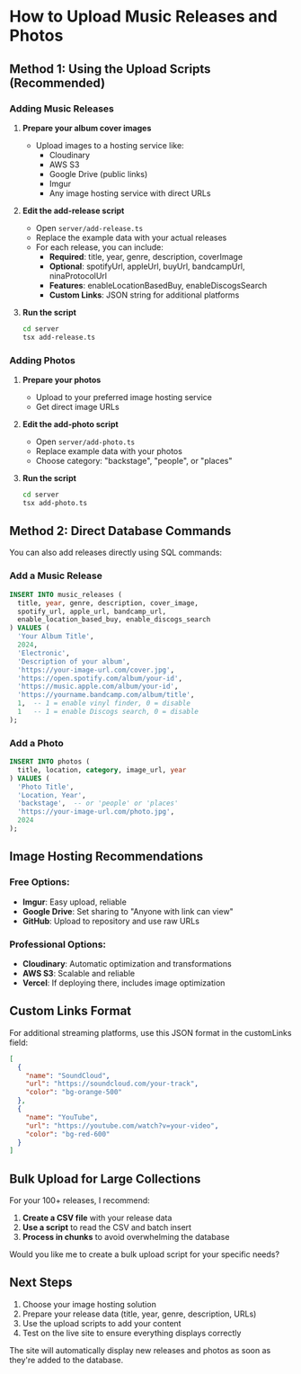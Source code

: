 # How to Upload Music Releases and Photos

## Method 1: Using the Upload Scripts (Recommended)

### Adding Music Releases

1. **Prepare your album cover images**
   - Upload images to a hosting service like:
     - Cloudinary
     - AWS S3
     - Google Drive (public links)
     - Imgur
     - Any image hosting service with direct URLs

2. **Edit the add-release script**
   - Open `server/add-release.ts`
   - Replace the example data with your actual releases
   - For each release, you can include:
     - **Required**: title, year, genre, description, coverImage
     - **Optional**: spotifyUrl, appleUrl, buyUrl, bandcampUrl, ninaProtocolUrl
     - **Features**: enableLocationBasedBuy, enableDiscogsSearch
     - **Custom Links**: JSON string for additional platforms

3. **Run the script**
   ```bash
   cd server
   tsx add-release.ts
   ```

### Adding Photos

1. **Prepare your photos**
   - Upload to your preferred image hosting service
   - Get direct image URLs

2. **Edit the add-photo script**
   - Open `server/add-photo.ts`
   - Replace example data with your photos
   - Choose category: "backstage", "people", or "places"

3. **Run the script**
   ```bash
   cd server
   tsx add-photo.ts
   ```

## Method 2: Direct Database Commands

You can also add releases directly using SQL commands:

### Add a Music Release
```sql
INSERT INTO music_releases (
  title, year, genre, description, cover_image,
  spotify_url, apple_url, bandcamp_url,
  enable_location_based_buy, enable_discogs_search
) VALUES (
  'Your Album Title',
  2024,
  'Electronic',
  'Description of your album',
  'https://your-image-url.com/cover.jpg',
  'https://open.spotify.com/album/your-id',
  'https://music.apple.com/album/your-id',
  'https://yourname.bandcamp.com/album/title',
  1,  -- 1 = enable vinyl finder, 0 = disable
  1   -- 1 = enable Discogs search, 0 = disable
);
```

### Add a Photo
```sql
INSERT INTO photos (
  title, location, category, image_url, year
) VALUES (
  'Photo Title',
  'Location, Year',
  'backstage',  -- or 'people' or 'places'
  'https://your-image-url.com/photo.jpg',
  2024
);
```

## Image Hosting Recommendations

### Free Options:
- **Imgur**: Easy upload, reliable
- **Google Drive**: Set sharing to "Anyone with link can view"
- **GitHub**: Upload to repository and use raw URLs

### Professional Options:
- **Cloudinary**: Automatic optimization and transformations
- **AWS S3**: Scalable and reliable
- **Vercel**: If deploying there, includes image optimization

## Custom Links Format

For additional streaming platforms, use this JSON format in the customLinks field:

```json
[
  {
    "name": "SoundCloud",
    "url": "https://soundcloud.com/your-track",
    "color": "bg-orange-500"
  },
  {
    "name": "YouTube",
    "url": "https://youtube.com/watch?v=your-video",
    "color": "bg-red-600"
  }
]
```

## Bulk Upload for Large Collections

For your 100+ releases, I recommend:

1. **Create a CSV file** with your release data
2. **Use a script** to read the CSV and batch insert
3. **Process in chunks** to avoid overwhelming the database

Would you like me to create a bulk upload script for your specific needs?

## Next Steps

1. Choose your image hosting solution
2. Prepare your release data (title, year, genre, description, URLs)
3. Use the upload scripts to add your content
4. Test on the live site to ensure everything displays correctly

The site will automatically display new releases and photos as soon as they're added to the database.